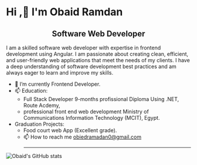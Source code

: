 # Hi ,👋 I'm Obaid Ramdan <br>

<h2 align='center'>Software Web Developer</h2>
<p>I am a skilled software web developer with expertise in frontend development using Angular. I am passionate about creating clean, efficient, and user-friendly web applications that meet the needs of my clients. I have a deep understanding of software development best practices and am always eager to learn and improve my skills.</p>

* 🌱 I’m currently Frontend Developer.
* 📫 Education:
  - Full Stack Developer 9-months profissional Diploma Using .NET, Route Acdemy,
  - professional front end web development Ministry of Communications Information Technology (MCIT), Egypt.
* Graduation Projects:
    - Food court web App (Excellent grade).
    - 📫 How to reach me obiedramadan0@gmail.com
      <hr>
 
![Obaid's GitHub stats](https://github-readme-stats.vercel.app/api?username=obiedtaha&theme=shadow_blue&show_icons=true)


 
      

